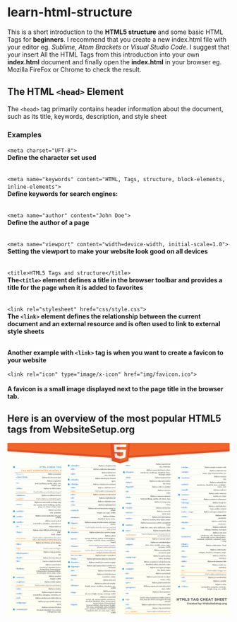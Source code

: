 # learn-html-structure

This is a short introduction to the **HTML5 structure** and some basic HTML Tags for **beginners**. I recommend that you create a new index.html file with your editor eg. _Sublime_, _Atom Brackets_ or _Visual Studio Code_. I suggest that your insert All the HTML Tags from this introduction into your own **index.html** document and finally open the **index.html** in your browser eg. Mozilla FireFox or Chrome to check the result.

## The HTML `<head>` Element

The `<head>` tag primarily contains header information about the document, such as its title, keywords, description, and style sheet

### Examples

`<meta charset="UFT-8">`<br>
**Define the character set used**<br><br>

`<meta name="keywords" content="HTML, Tags, structure, block-elements, inline-elements">`<br>
**Define keywords for search engines:**<br><br>

`<meta name="author" content="John Doe">`<br>
**Define the author of a page**<br><br>

`<meta name="viewport" content="width=device-width, initial-scale=1.0">`<br>
**Setting the viewport to make your website look good on all devices**<br><br>

`<title>HTML5 Tags and structure</title>`<br>
**The`<title>` element defines a title in the browser toolbar and provides a title for the page when it is added to favorites**<br><br>

`<link rel="stylesheet" href="css/style.css">`<br>
**The `<link>` element defines the relationship between the current document and an external resource and is often used to link to external style sheets**<br><br>

**Another example with `<link>` tag is when you want to create a favicon to your website**<br>

`<link rel="icon" type="image/x-icon" href="img/favicon.ico">`<br><br>
**A favicon is a small image displayed next to the page title in the browser tab.**

## Here is an overview of the most popular HTML5 tags from WebsiteSetup.org

![alt text](cheatsheet.png)
